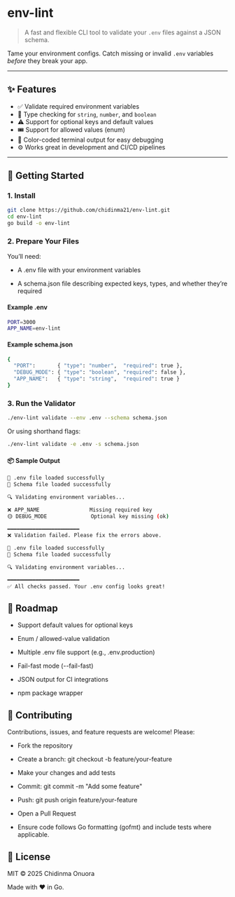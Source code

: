 # env-lint

> A fast and flexible CLI tool to validate your `.env` files against a JSON schema.

Tame your environment configs. Catch missing or invalid `.env` variables *before* they break your app.

---

## ✨ Features

- ✅ Validate required environment variables
- 🔢 Type checking for `string`, `number`, and `boolean`
- ⚠️ Support for optional keys and default values
- 🎟️ Support for allowed values (enum)
- 🎨 Color-coded terminal output for easy debugging
- ⚙️ Works great in development and CI/CD pipelines

---

## 🚀 Getting Started

### 1. Install

```bash
git clone https://github.com/chidinma21/env-lint.git
cd env-lint
go build -o env-lint
```

### 2. Prepare Your Files
You’ll need:

- A .env file with your environment variables

- A schema.json file describing expected keys, types, and whether they’re required

#### Example .env

```bash
PORT=3000
APP_NAME=env-lint
```

#### Example schema.json
```bash
{
  "PORT":       { "type": "number",  "required": true },
  "DEBUG_MODE": { "type": "boolean", "required": false },
  "APP_NAME":   { "type": "string",  "required": true }
}
```

### 3. Run the Validator
```bash
./env-lint validate --env .env --schema schema.json
```

Or using shorthand flags:

```bash
./env-lint validate -e .env -s schema.json
```

#### 📦 Sample Output
```bash
🚀 .env file loaded successfully
🚀 Schema file loaded successfully

🔍 Validating environment variables...

❌ APP_NAME                Missing required key  
🟡 DEBUG_MODE              Optional key missing (ok)

━━━━━━━━━━━━━━━━━━━━━━━  
❌ Validation failed. Please fix the errors above.
```

```bash
🚀 .env file loaded successfully
🚀 Schema file loaded successfully

🔍 Validating environment variables...

━━━━━━━━━━━━━━━━━━━━━━━  
✅ All checks passed. Your .env config looks great!
```

## 🔭 Roadmap
- Support default values for optional keys

- Enum / allowed-value validation

- Multiple .env file support (e.g., .env.production)

- Fail-fast mode (--fail-fast)

- JSON output for CI integrations

- npm package wrapper

## 🤝 Contributing
Contributions, issues, and feature requests are welcome!
Please:

- Fork the repository

- Create a branch: git checkout -b feature/your-feature

- Make your changes and add tests

- Commit: git commit -m "Add some feature"

- Push: git push origin feature/your-feature

- Open a Pull Request

- Ensure code follows Go formatting (gofmt) and include tests where applicable.

## 📄 License
MIT © 2025 Chidinma Onuora

Made with ❤️ in Go.
